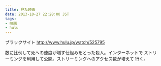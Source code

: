 ```yaml
---
title: 見た映画
date: 2013-10-27 22:28:00 JST
tags:
- 映画
- hulu
---
```


ブラックサイト
http://www.hulu.jp/watch/525795

数に比例して死への速度が増す仕組みをとった殺人。インターネットで
ストリーミングを利用して公開。ストリーミングへのアクセス数が増えて
行く。
